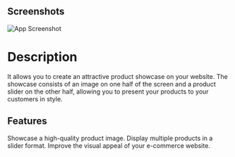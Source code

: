 
## Screenshots  
![App Screenshot](https://heartfelt-faun-fbf346.netlify.app/screenshot.jpg)  


# Description

It allows you to create an attractive product showcase on your website. The showcase consists of an image on one half of the screen and a product slider on the other half, allowing you to present your products to your customers in style.

## Features 

Showcase a high-quality product image.
Display multiple products in a slider format.
Improve the visual appeal of your e-commerce website.
